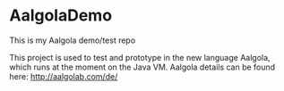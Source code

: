# AalgolaDemo
This is my Aalgola demo/test repo

This project is used to test and prototype in the new language Aalgola, which runs at the moment on the Java VM. 
Aalgola details can be found here:
http://aalgolab.com/de/

